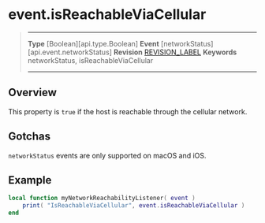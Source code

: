 
# event.isReachableViaCellular

> --------------------- ------------------------------------------------------------------------------------------
> __Type__              [Boolean][api.type.Boolean]
> __Event__             [networkStatus][api.event.networkStatus]
> __Revision__          [REVISION_LABEL](REVISION_URL)
> __Keywords__          networkStatus, isReachableViaCellular
> --------------------- ------------------------------------------------------------------------------------------

## Overview

This property is `true` if the host is reachable through the cellular network.

## Gotchas

`networkStatus` events are only supported on macOS and iOS.

## Example
 
``````lua
local function myNetworkReachabilityListener( event )
	print( "IsReachableViaCellular", event.isReachableViaCellular )
end
``````
